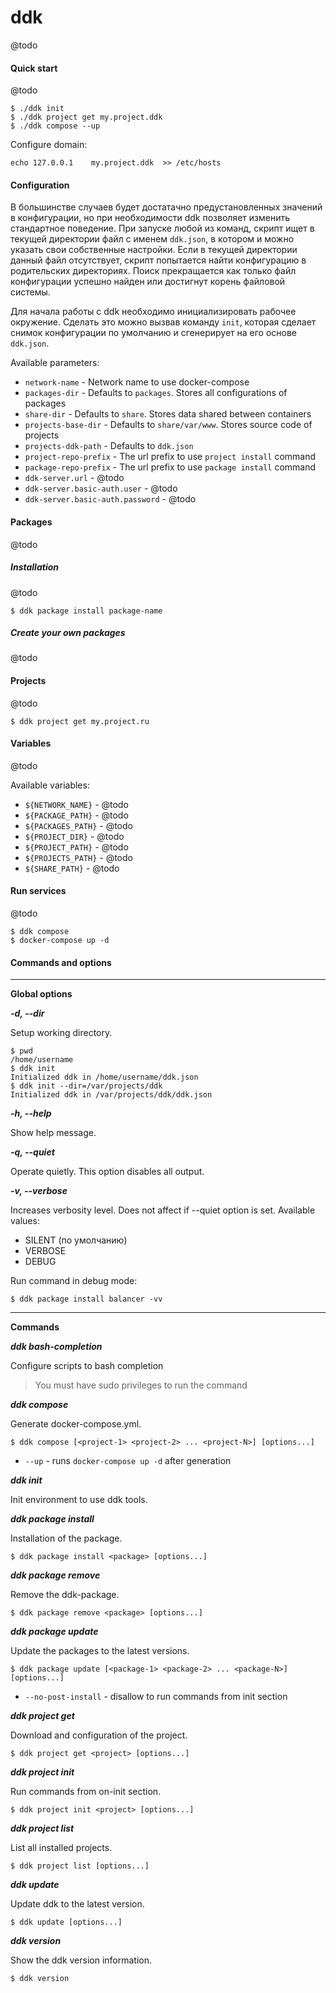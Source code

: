 # ddk

@todo


#### Quick start


@todo


```
$ ./ddk init
$ ./ddk project get my.project.ddk
$ ./ddk compose --up
```

Configure domain:

```
echo 127.0.0.1    my.project.ddk  >> /etc/hosts
```


#### Configuration

В большинстве случаев будет достатачно предустановленных значений в
конфигурации, но при необходимости ddk позволяет изменить стандартное
поведение. При запуске любой из команд, скрипт ищет в текущей директории
файл с именем ```ddk.json```, в котором и можно указать свои собственные
настройки. Если в текущей директории данный файл отсутствует, скрипт
попытается найти конфигурацию в родительских директориях. Поиск
прекращается как только файл конфигурации успешно найден или достигнут
корень файловой системы.

Для начала работы с ddk необходимо инициализировать рабочее окружение.
Сделать это можно вызвав команду ```init```, которая сделает снимок
конфигурации по умолчанию и сгенерирует на его основе ```ddk.json```.

Available parameters:

 * ```network-name``` - Network name to use docker-compose
 * ```packages-dir``` - Defaults to ```packages```. Stores all configurations of packages
 * ```share-dir``` - Defaults to ```share```. Stores data shared between containers
 * ```projects-base-dir``` - Defaults to ```share/var/www```. Stores source code of projects
 * ```projects-ddk-path``` - Defaults to ```ddk.json```
 * ```project-repo-prefix``` - The url prefix to use ```project install``` command
 * ```package-repo-prefix``` - The url prefix to use ```package install``` command
 * ```ddk-server.url``` - @todo
 * ```ddk-server.basic-auth.user``` - @todo
 * ```ddk-server.basic-auth.password``` - @todo


#### Packages

@todo


##### Installation

@todo

```
$ ddk package install package-name
```


##### Create your own packages

@todo



#### Projects

@todo

```
$ ddk project get my.project.ru
```



#### Variables

@todo

Available variables:



 * ```${NETWORK_NAME}``` - @todo
 * ```${PACKAGE_PATH}``` - @todo
 * ```${PACKAGES_PATH}``` - @todo
 * ```${PROJECT_DIR}``` - @todo
 * ```${PROJECT_PATH}``` - @todo
 * ```${PROJECTS_PATH}``` - @todo
 * ```${SHARE_PATH}``` - @todo


#### Run services

@todo

```
$ ddk compose
$ docker-compose up -d
```



#### Commands and options

---

**Global options**

***-d, --dir***

Setup working directory.

```
$ pwd
/home/username
$ ddk init
Initialized ddk in /home/username/ddk.json
$ ddk init --dir=/var/projects/ddk
Initialized ddk in /var/projects/ddk/ddk.json
```

***-h, --help***

Show help message.

***-q, --quiet***

Operate quietly. This option disables all output.

***-v, --verbose***

Increases verbosity level. Does not affect if --quiet option is set.
Available values:

* SILENT (по умолчанию)
* VERBOSE
* DEBUG

Run command in debug mode:

```
$ ddk package install balancer -vv
```

---

**Commands**

***ddk bash-completion***

Configure scripts to bash completion

> You must have sudo privileges to run the command

***ddk compose***

Generate docker-compose.yml.

```
$ ddk compose [<project-1> <project-2> ... <project-N>] [options...]
```

 * ```--up``` - runs `docker-compose up -d` after generation

***ddk init***

Init environment to use ddk tools.

***ddk package install***

Installation of the package.

```
$ ddk package install <package> [options...]
```

***ddk package remove***

Remove the ddk-package.

```
$ ddk package remove <package> [options...]
```

***ddk package update***

Update the packages to the latest versions.

```
$ ddk package update [<package-1> <package-2> ... <package-N>] [options...]
```

 * ```--no-post-install``` - disallow to run commands from init section

***ddk project get***

Download and configuration of the project.

```
$ ddk project get <project> [options...]
```

***ddk project init***

Run commands from on-init section.

```
$ ddk project init <project> [options...]
```

***ddk project list***

List all installed projects.

```
$ ddk project list [options...]
```

***ddk update***

Update ddk to the latest version.

```
$ ddk update [options...]
```

***ddk version***

Show the ddk version information.

```
$ ddk version
```
